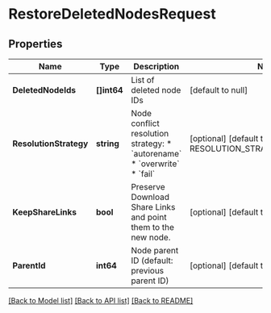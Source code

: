 # RestoreDeletedNodesRequest

## Properties
Name | Type | Description | Notes
------------ | ------------- | ------------- | -------------
**DeletedNodeIds** | **[]int64** | List of deleted node IDs | [default to null]
**ResolutionStrategy** | **string** | Node conflict resolution strategy:  * &#x60;autorename&#x60;  * &#x60;overwrite&#x60;  * &#x60;fail&#x60; | [optional] [default to RESOLUTION_STRATEGY.AUTORENAME]
**KeepShareLinks** | **bool** | Preserve Download Share Links and point them to the new node. | [optional] [default to false]
**ParentId** | **int64** | Node parent ID  (default: previous parent ID) | [optional] [default to null]

[[Back to Model list]](../README.md#documentation-for-models) [[Back to API list]](../README.md#documentation-for-api-endpoints) [[Back to README]](../README.md)

